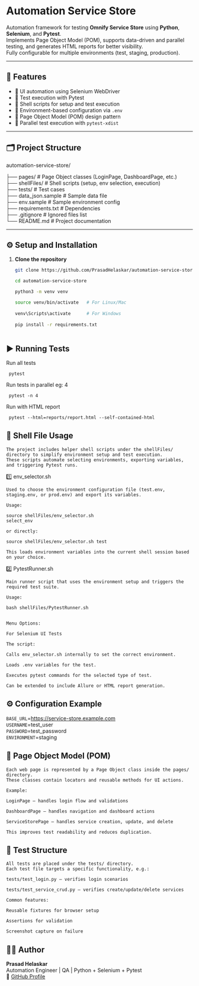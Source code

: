 # Automation Service Store

Automation framework for testing **Omnify Service Store** using **Python**, **Selenium**, and **Pytest**.  
Implements Page Object Model (POM), supports data-driven and parallel testing, and generates HTML reports for better visibility.  
Fully configurable for multiple environments (test, staging, production).

---

## 🚀 Features

- 🔹 UI automation using Selenium WebDriver  
- 🔹 Test execution with Pytest  
- 🔹 Shell scripts for setup and test execution
- 🔹 Environment-based configuration via `.env`  
- 🔹 Page Object Model (POM) design pattern    
- 🔹 Parallel test execution with `pytest-xdist`  

---

## 🗂 Project Structure

automation-service-store/

├── pages/ # Page Object classes (LoginPage, DashboardPage, etc.) </br>
├── shellFiles/ # Shell scripts (setup, env selection, execution) </br>
├── tests/ # Test cases </br>
├── data_json.sample # Sample data file </br>
├── env.sample # Sample environment config </br>
├── requirements.txt # Dependencies </br>
├── .gitignore # Ignored files list </br>
└── README.md # Project documentation </br>


---

## ⚙️ Setup and Installation

1. **Clone the repository**
   ```bash
   git clone https://github.com/PrasadHelaskar/automation-service-store.git

   cd automation-service-store

   python3 -m venv venv

   source venv/bin/activate   # For Linux/Mac
    
   venv\Scripts\activate      # For Windows
    
   pip install -r requirements.txt
    
    ```
## ▶️ Running Tests
Run all tests
```
 pytest
```
Run tests in parallel eg: 4
```
 pytest -n 4 
``` 
Run with HTML report
```
 pytest --html=reports/report.html --self-contained-html 
```

## 🐚 Shell File Usage

    The project includes helper shell scripts under the shellFiles/ directory to simplify environment setup and test execution.
    These scripts automate selecting environments, exporting variables, and triggering Pytest runs.

1️⃣ env_selector.sh

    Used to choose the environment configuration file (test.env, staging.env, or prod.env) and export its variables.

    Usage:

    source shellFiles/env_selector.sh
    select_env

    or directly:

    source shellFiles/env_selector.sh test

    This loads environment variables into the current shell session based on your choice.

2️⃣ PytestRunner.sh


    Main runner script that uses the environment setup and triggers the required test suite.

    Usage:

    bash shellFiles/PytestRunner.sh


    Menu Options:

    For Selenium UI Tests

    The script:

    Calls env_selector.sh internally to set the correct environment.

    Loads .env variables for the test.

    Executes pytest commands for the selected type of test.

    Can be extended to include Allure or HTML report generation.

## ⚙️ Configuration Example

``BASE_URL``=https://service-store.example.com </br>
``USERNAME``=test_user  </br>
``PASSWORD``=test_password  </br>
``ENVIRONMENT``=staging  </br>



## 🧱 Page Object Model (POM)

    Each web page is represented by a Page Object class inside the pages/ directory.
    These classes contain locators and reusable methods for UI actions.

    Example:

    LoginPage — handles login flow and validations

    DashboardPage — handles navigation and dashboard actions

    ServiceStorePage — handles service creation, update, and delete

    This improves test readability and reduces duplication.

## 🧪 Test Structure

    All tests are placed under the tests/ directory.
    Each test file targets a specific functionality, e.g.:

    tests/test_login.py — verifies login scenarios

    tests/test_service_crud.py — verifies create/update/delete services

    Common features:

    Reusable fixtures for browser setup

    Assertions for validation

    Screenshot capture on failure

## 👨‍💻 Author

**Prasad Helaskar**  
Automation Engineer | QA | Python + Selenium + Pytest  
🔗 [GitHub Profile](https://github.com/PrasadHelaskar)

